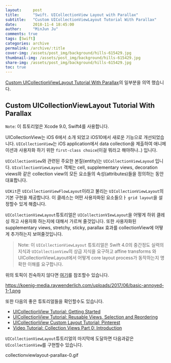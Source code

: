 ```yaml
---
layout:     post
title:      "Swift. UICollectionView Layout with Parallax"
subtitle:   "Custom UICollectionViewLayout Tutorial With Parallax"
date:       2018-11-4 18:45:00
author:     "MinJun Ju"
comments: true 
tags: [Swift]
categories: archive
permalink: /archive/:title
cover-img: /assets/post_img/background/hills-615429.jpg
thumbnail-img: /assets/post_img/background/hills-615429.jpg
share-img: /assets/post_img/background/hills-615429.jpg
toc: true
---
```


[Custom UICollectionViewLayout Tutorial With Parallax](https://www.raywenderlich.com/527-custom-uicollectionviewlayout-tutorial-with-parallax)의 일부분을 의역 했습니다. 

## Custom UICollectionViewLayout Tutorial With Parallax

`Note`: 이 튜토리얼은 Xcode 9.0, Swift4를 사용합니다. 

UICollectionView는 iOS 6에서 소개 되었고 iOS10에서 새로운 기능으로 개선되었습니다. `UICollectionView`는 iOS application에서 data collection을 제출하여 애니메이션과 사용자화 하기 위한 `first-class choice`(이걸 뭐라고 해야하나..) 입니다.

`UICollectionView`와 관련된 주요한 본질(entity)는 `UICollectionViewLayoud` 입니다. `UIcollectionViewLayout` 객체는 cell, supplementary views, decoration views와 같은 collection view의 모든 요소들의 속성(attributes)들을 정의하는 동안 대표합니다.

`UIKit`은 `UICollectionViewFlowLayout`이라고 불리는 `UICollectionViewLayout`의 기본 구현을 제공합니다. 이 클레스는 어떤 사용자화된 요소들으ㅏ `grid layout`을 설정할수 있게 해줍니다.

`UICollectionViewLayout`튜토리얼은 `UICollectionVIewLayout`을 어떻게 하위 클레싱 하고 사용자화 하는지에 대해서 가르쳐 줄것입니다. 또한 사용자화된 supplementary views, stretchy, sticky, parallax 효과를 collectionView에 어떻게 추가하는지 보여줄것입니다.

> Note: 이 `UICollectionViewLayout` 튜토리얼은 Swift 4.0의 중간정도 실력의 지식과 `UICollectionView`의 상급 지식을 요구하고 affine transforms 와 UICollectionViewLayout에서 어떻게 core layout process가 동작하는지 명확한 이해를 요구합니다. 

위의 토픽이 친숙하지 않다면 [여기](https://developer.apple.com/documentation/uikit/uicollectionviewlayout)를 참조할수 있습니다.

https://koenig-media.raywenderlich.com/uploads/2017/06/basic-annoyed-1-1.png

또한 다음의 좋은 튜토리얼들을 확인할수도 있습니다.

- [<U> UICollectionView Tutorial: Getting Started</U>](https://www.raywenderlich.com/9334-uicollectionview-tutorial-getting-started)
- [<U>UICollectionView Tutorial: Reusable Views, Selection and Reordering </U>](https://www.raywenderlich.com/9477-uicollectionview-tutorial-reusable-views-selection-and-reordering)
- [<U> UICollectionView Custom Layout Tutorial: Pinterest </U>](https://www.raywenderlich.com/392-uicollectionview-custom-layout-tutorial-pinterest)
- [<U>Video Tutorial: Collection Views Part 0: Introduction </U>](https://www.raywenderlich.com/2021-video-tutorial-collection-views-part-0-introduction)

`UICollectionViewLayout`튜토리얼의 마지막에 도달하면 다음과같은 `UIcollectionView`를 구현할수 있습니다.

collectionviewlayout-parallax-0.gif


